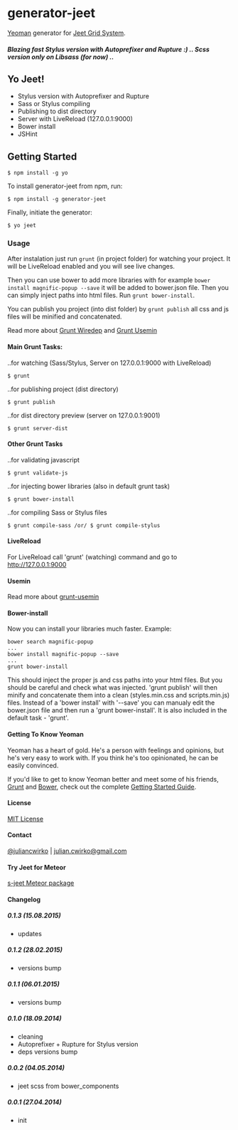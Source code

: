 # generator-jeet

[Yeoman](http://yeoman.io) generator for [Jeet Grid System](http://jeet.gs/).

##### Blazing fast Stylus version with Autoprefixer and Rupture :) .. Scss version only on Libsass (for now) ..

## Yo Jeet!
* Stylus version with Autoprefixer and Rupture
* Sass or Stylus compiling
* Publishing to dist directory
* Server with LiveReload (127.0.0.1:9000)
* Bower install
* JSHint

## Getting Started

```
$ npm install -g yo
```

To install generator-jeet from npm, run:

```
$ npm install -g generator-jeet
```

Finally, initiate the generator:

```
$ yo jeet
```

### Usage

After instalation just run ````grunt```` (in project folder) for watching your project. It will be LiveReload enabled and you will see live changes.

Then you can use bower to add more libraries with for example ````bower install magnific-popup --save```` it will be added to bower.json file. Then you can simply inject paths into html files. Run ````grunt bower-install````.

You can publish you project (into dist folder) by ````grunt publish```` all css and js files will be minified and concatenated.

Read more about [Grunt Wiredep](https://github.com/stephenplusplus/grunt-wiredep) and [Grunt Usemin](https://github.com/yeoman/grunt-usemin)

#### Main Grunt Tasks:

..for watching (Sass/Stylus, Server on 127.0.0.1:9000 with LiveReload)
```
$ grunt
```
..for publishing project (dist directory)
```
$ grunt publish
```
..for dist directory preview (server on 127.0.0.1:9001)
```
$ grunt server-dist
```

#### Other Grunt Tasks

..for validating javascript
```
$ grunt validate-js
```
..for injecting bower libraries (also in default grunt task)
```
$ grunt bower-install
```
..for compiling Sass or Stylus files
```
$ grunt compile-sass /or/ $ grunt compile-stylus
```

#### LiveReload

For LiveReload call 'grunt' (watching) command and go to http://127.0.0.1:9000

#### Usemin

Read more about [grunt-usemin](https://github.com/yeoman/grunt-usemin)

#### Bower-install

Now you can install your libraries much faster. Example:
```
bower search magnific-popup
...
bower install magnific-popup --save
...
grunt bower-install
```
This should inject the proper js and css paths into your html files. But you should be careful and check what was injected.
'grunt publish' will then minify and concatenate them into a clean (styles.min.css and scripts.min.js) files.
Instead of a 'bower install' with '--save' you can manualy edit the bower.json file and then run a 'grunt bower-install'. It is also included in the default task - 'grunt'.

#### Getting To Know Yeoman

Yeoman has a heart of gold. He's a person with feelings and opinions, but he's very easy to work with. If you think he's too opinionated, he can be easily convinced.

If you'd like to get to know Yeoman better and meet some of his friends, [Grunt](http://gruntjs.com) and [Bower](http://bower.io), check out the complete [Getting Started Guide](https://github.com/yeoman/yeoman/wiki/Getting-Started).

#### License

[MIT License](http://en.wikipedia.org/wiki/MIT_License)

#### Contact

[@juliancwirko](https://twitter.com/JulianCwirko) | [julian.cwirko@gmail.com](mailto:julian.cwirko@gmail.com)

#### Try Jeet for Meteor

[s-jeet Meteor package](https://atmospherejs.com/juliancwirko/s-jeet)

#### Changelog

##### 0.1.3 (15.08.2015)

- updates

##### 0.1.2 (28.02.2015)

- versions bump

##### 0.1.1 (06.01.2015)

- versions bump

##### 0.1.0 (18.09.2014)

- cleaning
- Autoprefixer + Rupture for Stylus version
- deps versions bump

##### 0.0.2 (04.05.2014)

- jeet scss from bower_components

##### 0.0.1 (27.04.2014)

- init
